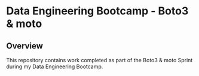 # Data Engineering Bootcamp - Boto3 & moto

## Overview

This repository contains work completed as part of the Boto3 & moto Sprint during my Data Engineering Bootcamp. 
